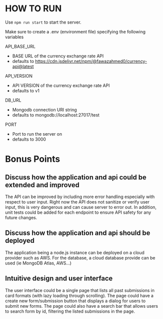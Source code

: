# HOW TO RUN

Use ``` npm run start ``` to start the server.

Make sure to create a .env (environment file) specifying the following variables

API_BASE_URL
- BASE URL of the currency exchange rate API
- defaults to https://cdn.jsdelivr.net/npm/@fawazahmed0/currency-api@latest

API_VERSION
- API VERSION of the currency exchange rate API
- defaults to v1

DB_URL
- Mongodb connection URI string
- defaults to mongodb://localhost:27017/test

PORT
- Port to run the server on
- defaults to 3000


# Bonus Points

## Discuss how the application and api could be extended and improved

The API can be improved by including more error handling especially with respect to user input.
Right now the API does not sanitize or verify user input, this is very dangerous and can cause server to error out.
In addition, unit tests could be added for each endpoint to ensure API safety for any future changes.

## Discuss how the application and api should be deployed

The application being a node.js instance can be deployed on a cloud provider such as AWS.
For the database, a cloud database provide can be used (ie MongoDB Atlas, AWS...)

## Intuitive design and user interface

The user interface could be a single page that lists all past submissions in card formats (with lazy loading through scrolling).
The page could have a create new form/submission button that displays a dialog for users to submit new forms.
The page could also have a search bar that allows users to search form by id, filtering the listed submissions in the page. 